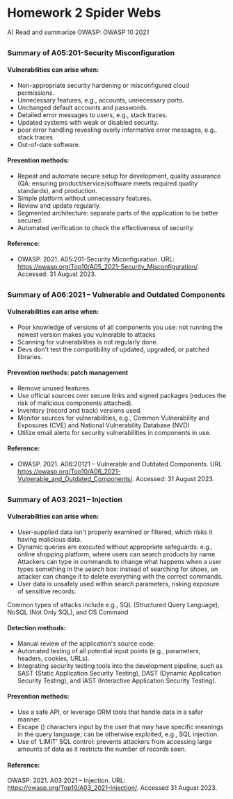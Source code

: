 # Homework 2 Spider Webs

A) Read and summarize OWASP: OWASP 10 2021
##
### Summary of A05:201-Security Misconfiguration

#### Vulnerabilities can arise when:
- Non-appropriate security hardening or misconfigured cloud permissions.
- Unnecessary features, e.g., accounts, unnecessary ports.
- Unchanged default accounts and passwords.
- Detailed error messages to users, e.g., stack traces.
- Updated systems with weak or disabled security.
- poor error handling revealing overly informative error messages, e.g., stack traces
- Out-of-date software.

#### Prevention methods: 
- Repeat and automate secure setup for development, quality assurance (QA: ensuring product/service/software meets required quality standards), and production.
- Simple platform without unnecessary features.
- Review and update regularly.
- Segmented architecture: separate parts of the application to be better secured.
- Automated verification to check the effectiveness of security.

#### Reference: 
- OWASP. 2021. A05:201-Security Miconfiguration. URL: https://owasp.org/Top10/A05_2021-Security_Misconfiguration/. Accessed: 31 August 2023. 
##
### Summary of A06:2021 – Vulnerable and Outdated Components 

#### Vulnerabilities can arise when: 
- Poor knowledge of versions of all components you use: not running the newest version makes you vulnerable to attacks
- Scanning for vulnerabilities is not regularly done. 
- Devs don't test the compatibility of updated, upgraded, or patched libraries. 

#### Prevention methods: patch management
- Remove unused features.
- Use official sources over secure links and signed packages (reduces the risk of malicious components attached).
- Inventory (record and track) versions used.
- Monitor sources for vulnerabilities, e.g., Common Vulnerability and Exposures (CVE) and National Vulnerability Database (NVD) 
- Utilize email alerts for security vulnerabilities in components in use.

#### Reference: 
- OWASP. 2021. A06:20121 – Vulnerable and Outdated Components. URL https://owasp.org/Top10/A06_2021-Vulnerable_and_Outdated_Components/.  Accessed: 31 August 2023.
##
### Summary of A03:2021 – Injection

#### Vulnerabilities can arise when: 
- User-supplied data isn't properly examined or filtered, which risks it having malicious data. 
- Dynamic queries are executed without appropriate safeguards: e.g., online shopping platform, where users can search products by name. Attackers can type in commands to change what happens when a user types something in the search box: instead of searching for shoes, an attacker can change it to delete everything with the correct commands. 
- User data is unsafely used within search parameters, risking exposure of sensitive records.

Common types of attacks include e.g., SQL (Structured Query Language), NoSQL (Not Only SQL), and OS Command

#### Detection methods: 
- Manual review of the application's source code.
- Automated testing of all potential input points (e.g., parameters, headers, cookies, URLs).
- Integrating security testing tools into the development pipeline, such as SAST (Static Application Security Testing), DAST (Dynamic Application Security Testing), and IAST (Interactive Application Security Testing).

#### Prevention methods: 
- Use a safe API, or leverage ORM tools that handle data in a safer manner.
- Escape (\) characters input by the user that may have specific meanings in the query language; can be otherwise exploited, e.g., SQL injection.
- Use of ‘LIMIT’ SQL control: prevents attackers from accessing large amounts of data as it restricts the number of records seen. 

#### Reference: 
OWASP. 2021. A03:2021 – Injection. URL: https://owasp.org/Top10/A03_2021-Injection/. Accessed 31 August 2023. 





